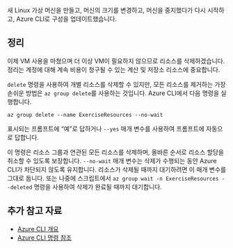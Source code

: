 새 Linux 가상 머신을 만들고, 머신의 크기를 변경하고, 머신을 중지했다가 다시 시작하고, Azure CLI로 구성을 업데이트했습니다.

## <a name="cleanup"></a>정리

이제 VM 사용을 마쳤으며 더 이상 VM이 필요하지 않으므로 리소스를 삭제하겠습니다. 정리는 계정에 대해 계속 비용이 청구될 수 있는 계산 및 저장소 리소스에 중요합니다. 

`delete` 명령을 사용하여 개별 리소스를 삭제할 수 있지만, 모든 리소스를 제거하는 가장 손쉬운 방법은 `az group delete`를 사용하는 것입니다. Azure CLI에서 다음 명령을 실행합니다.

```azurecli
az group delete --name ExerciseResources --no-wait
```

표시되는 프롬프트에 “예”로 답하거나 `--yes` 매개 변수를 사용하여 프롬프트에 자동으로 답합니다.

이 명령은 리소스 그룹과 연관된 모든 리소스를 삭제하며, 올바른 순서로 리소스 할당을 취소할 수 있도록 보장합니다. `--no-wait` 매개 변수는 삭제가 수행되는 동안 Azure CLI가 차단되지 않도록 유지합니다. 리소스가 삭제될 때까지 대기하려면 이 매개 변수를 그대로 둡니다. 또는 나중에 스크립트에서 `az group wait -n ExerciseResources --deleted` 명령을 사용하여 삭제가 완료될 때까지 대기합니다.


## <a name="further-reading"></a>추가 참고 자료

- [Azure CLI 개요](https://docs.microsoft.com/cli/azure/?view=azure-cli-latest)
- [Azure CLI 명령 참조](https://docs.microsoft.com/cli/azure/reference-index?view=azure-cli-latest)
